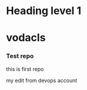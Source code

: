 <h1>Heading level 1</h1>	

# vodacls
### Test repo 
this is first repo 

my edit from devops account 
